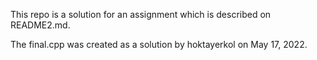 This repo is a solution for an assignment which is described on README2.md.

The final.cpp was created as a solution by hoktayerkol on May 17, 2022.
